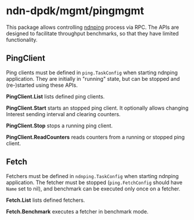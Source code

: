 # ndn-dpdk/mgmt/pingmgmt

This package allows controlling [ndnping](../../app/ping/) process via RPC.
The APIs are designed to facilitate throughput benchmarks, so that they have limited functionality.

## PingClient

Ping clients must be defined in `ping.TaskConfig` when starting ndnping application.
They are initially in "running" state, but can be stopped and (re-)started using these APIs.

**PingClient.List** lists defined ping clients.

**PingClient.Start** starts an stopped ping client.
It optionally allows changing Interest sending interval and clearing counters.

**PingClient.Stop** stops a running ping client.

**PingClient.ReadCounters** reads counters from a running or stopped ping client.

## Fetch

Fetchers must be defined in `ndnping.TaskConfig` when starting ndnping application.
The fetcher must be stopped (`ping.FetchConfig` should have `Name` set to nil), and benchmark can be executed only once on a fetcher.

**Fetch.List** lists defined fetchers.

**Fetch.Benchmark** executes a fetcher in benchmark mode.

